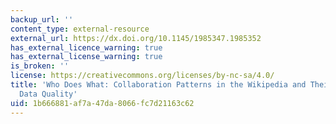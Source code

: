 ```yaml
---
backup_url: ''
content_type: external-resource
external_url: https://dx.doi.org/10.1145/1985347.1985352
has_external_licence_warning: true
has_external_license_warning: true
is_broken: ''
license: https://creativecommons.org/licenses/by-nc-sa/4.0/
title: 'Who Does What: Collaboration Patterns in the Wikipedia and Their Impact on
  Data Quality'
uid: 1b666881-af7a-47da-8066-fc7d21163c62
---
```

